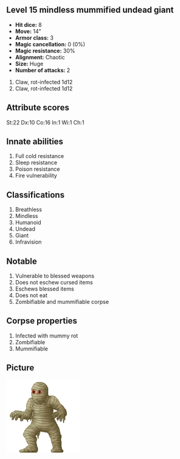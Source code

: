 ## Level 15 mindless mummified undead giant

- **Hit dice:** 8
- **Move:** 14"
- **Armor class:** 3
- **Magic cancellation:** 0 (0%)
- **Magic resistance:** 30%
- **Alignment:** Chaotic
- **Size:** Huge
- **Number of attacks:** 2
1. Claw, rot-infected 1d12
2. Claw, rot-infected 1d12

## Attribute scores

St:22 Dx:10 Co:16 In:1 Wi:1 Ch:1

## Innate abilities

1. Full cold resistance
2. Sleep resistance
3. Poison resistance
4. Fire vulnerability

## Classifications

1. Breathless
2. Mindless
3. Humanoid
4. Undead
5. Giant
6. Infravision

## Notable

1. Vulnerable to blessed weapons
2. Does not eschew cursed items
3. Eschews blessed items
4. Does not eat
5. Zombifiable and mummifiable corpse

## Corpse properties

1. Infected with mummy rot
2. Zombifiable
3. Mummifiable

## Picture

![Giant mummy](https://github.com/hyvanmielenpelit/GnollHackTileSet/blob/main/Monsters/giant_mummy/giant_mummy.png?raw=true)
